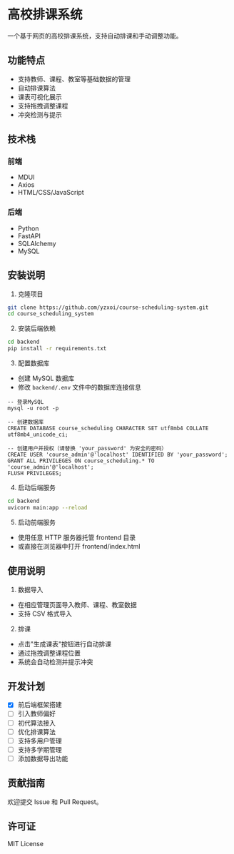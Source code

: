 # 高校排课系统

一个基于网页的高校排课系统，支持自动排课和手动调整功能。

## 功能特点

- 支持教师、课程、教室等基础数据的管理
- 自动排课算法
- 课表可视化展示
- 支持拖拽调整课程
- 冲突检测与提示

## 技术栈

### 前端
- MDUI
- Axios
- HTML/CSS/JavaScript

### 后端
- Python
- FastAPI
- SQLAlchemy
- MySQL

## 安装说明

1. 克隆项目
```bash
git clone https://github.com/yzxoi/course-scheduling-system.git
cd course_scheduling_system
```

2. 安装后端依赖
```bash
cd backend
pip install -r requirements.txt
```

3. 配置数据库
- 创建 MySQL 数据库
- 修改 `backend/.env` 文件中的数据库连接信息
```
-- 登录MySQL
mysql -u root -p

-- 创建数据库
CREATE DATABASE course_scheduling CHARACTER SET utf8mb4 COLLATE utf8mb4_unicode_ci;

-- 创建用户并授权（请替换 'your_password' 为安全的密码）
CREATE USER 'course_admin'@'localhost' IDENTIFIED BY 'your_password';
GRANT ALL PRIVILEGES ON course_scheduling.* TO 'course_admin'@'localhost';
FLUSH PRIVILEGES;
```

4. 启动后端服务
```bash
cd backend
uvicorn main:app --reload
```

5. 启动前端服务
- 使用任意 HTTP 服务器托管 frontend 目录
- 或直接在浏览器中打开 frontend/index.html

## 使用说明

1. 数据导入
- 在相应管理页面导入教师、课程、教室数据
- 支持 CSV 格式导入

2. 排课
- 点击"生成课表"按钮进行自动排课
- 通过拖拽调整课程位置
- 系统会自动检测并提示冲突

## 开发计划

- [x] 前后端框架搭建
- [ ] 引入教师偏好
- [ ] 初代算法接入
- [ ] 优化排课算法
- [ ] 支持多用户管理
- [ ] 支持多学期管理
- [ ] 添加数据导出功能

## 贡献指南

欢迎提交 Issue 和 Pull Request。

## 许可证

MIT License 